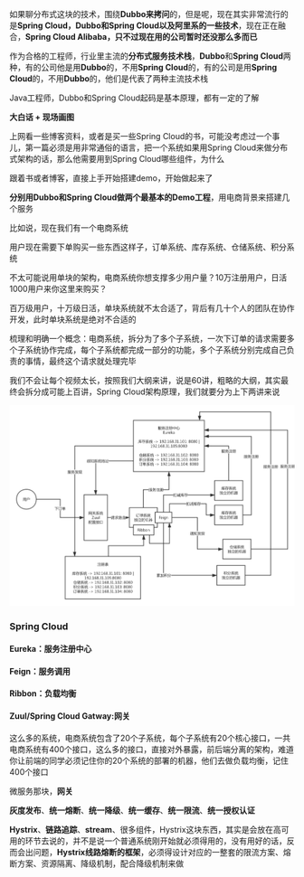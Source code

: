 如果聊分布式这块的技术，围绕**Dubbo来拷问**的，但是呢，现在其实非常流行的是**Spring Cloud，Dubbo和Spring Cloud以及阿里系的一些技术**，现在正在融合，**Spring Cloud Alibaba，只不过现在用的公司暂时还没那么多而已**

作为合格的工程师，行业里主流的**分布式服务技术栈**，**Dubbo**和**Spring Cloud**两种，有的公司他是用**Dubbo**的，不用**Spring Cloud**的，有的公司是用**Spring Cloud**的，不用**Dubbo**的，他们是代表了两种主流技术栈

Java工程师，Dubbo和Spring Cloud起码是基本原理，都有一定的了解

**大白话 + 现场画图**

上网看一些博客资料，或者是买一些Spring Cloud的书，可能没考虑过一个事儿，第一篇必须是用非常通俗的语言，把一个系统如果用Spring Cloud来做分布式架构的话，那么他需要用到Spring Cloud哪些组件，为什么

跟着书或者博客，直接上手开始搭建demo，开始做起来了

**分别用Dubbo和Spring Cloud做两个最基本的Demo工程**，用电商背景来搭建几个服务

比如说，现在我们有一个电商系统

用户现在需要下单购买一些东西这样子，订单系统、库存系统、仓储系统、积分系统

不太可能说用单块的架构，电商系统你想支撑多少用户量？10万注册用户，日活1000用户来你这里来购买？

百万级用户，十万级日活，单块系统就不太合适了，背后有几十个人的团队在协作开发，此时单块系统是绝对不合适的

梳理和明确一个概念：电商系统，拆分为了多个子系统，一次下订单的请求需要多个子系统协作完成，每个子系统都完成一部分的功能，多个子系统分别完成自己负责的事情，最终这个请求就处理完毕

我们不会让每个视频太长，按照我们大纲来讲，说是60讲，粗略的大纲，其实最终会拆分成可能上百讲，Spring Cloud架构原理，我们就要分为上下两讲来说

![Spring Cloud核心架构原理](images/SpringCloud-core-architecture.png)

### Spring Cloud

#### Eureka：服务注册中心
#### Feign：服务调用
#### Ribbon：负载均衡
#### Zuul/Spring Cloud Gatway:网关

这么多的系统，电商系统包含了20个子系统，每个子系统有20个核心接口，一共电商系统有400个接口，这么多的接口，直接对外暴露，前后端分离的架构，难道你让前端的同学必须记住你的20个系统的部署的机器，他们去做负载均衡，记住400个接口


微服务那块，**网关**

**灰度发布**、**统一熔断**、**统一降级**、**统一缓存**、**统一限流**、**统一授权认证**



**Hystrix**、**链路追踪**、**stream**、很多组件，Hystrix这块东西，其实是会放在高可用的环节去说的，并不是说一个普通系统刚开始就必须得用的，没有用好的话，反而会出问题，**Hystrix线路熔断的框架**，必须得设计对应的一整套的限流方案、熔断方案、资源隔离、降级机制，配合降级机制来做
